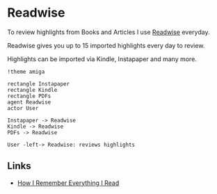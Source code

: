 # Readwise

To review highlights from Books and Articles I use [Readwise](https://readwise.io/) everyday.

Readwise gives you up to 15 imported highlights every day to review.

Highlights can be imported via Kindle, Instapaper and many more.

```plantuml
!theme amiga

rectangle Instapaper
rectangle Kindle
rectangle PDFs
agent Readwise
actor User

Instapaper -> Readwise
Kindle -> Readwise
PDFs -> Readwise

User -left-> Readwise: reviews highlights
```

## Links
- [How I Remember Everything I Read](https://www.youtube.com/watch?v=AjoxkxM_I5g)